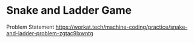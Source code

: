 # Snake and Ladder Game

Problem Statement
https://workat.tech/machine-coding/practice/snake-and-ladder-problem-zgtac9lxwntg